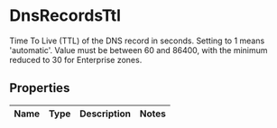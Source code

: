 

# DnsRecordsTtl

Time To Live (TTL) of the DNS record in seconds. Setting to 1 means 'automatic'. Value must be between 60 and 86400, with the minimum reduced to 30 for Enterprise zones.

## Properties

| Name | Type | Description | Notes |
|------------ | ------------- | ------------- | -------------|



